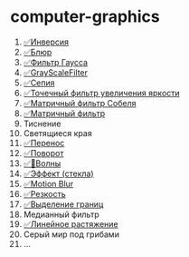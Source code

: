 # computer-graphics
1. [✅Инверсия](https://github.com/Namxobick/computer-graphics/blob/main/image_editor/filters_opencv/filters/point_filters/inversion.py)
2. [✅Блюр](https://github.com/Namxobick/computer-graphics/tree/main/image_editor/filters_opencv/filters/local_filters/arithmetic_mean)
3. [✅Фильтр Гаусса](https://github.com/Namxobick/computer-graphics/tree/main/image_editor/filters_opencv/filters/local_filters/matrixfilters)
4. [✅GrayScaleFilter](https://github.com/Namxobick/computer-graphics/blob/main/image_editor/filters_opencv/filters/point_filters/gray_scale.py)
5. [✅Сепия](https://github.com/Namxobick/computer-graphics/blob/main/image_editor/filters_opencv/filters/point_filters/sepia.py)
6. [✅Точечный фильтр увеличения яркости](https://github.com/Namxobick/computer-graphics/blob/main/image_editor/filters_opencv/filters/point_filters/changing_brightness.py)
7. [✅Матричный фильтр Собеля](https://github.com/Namxobick/computer-graphics/tree/main/image_editor/filters_opencv/filters/local_filters/matrixfilters)
8. [✅Матричный фильтр](https://github.com/Namxobick/computer-graphics/tree/main/image_editor/filters_opencv/filters/local_filters/matrixfilters)
9. Тиснение
10. Светящиеся края
11. [✅Перенос](https://github.com/Namxobick/computer-graphics/blob/main/image_editor/filters_opencv/filters/point_filters/relocation.py)
12. [✅Поворот](https://github.com/Namxobick/computer-graphics/blob/main/image_editor/filters_opencv/filters/point_filters/rotation.py)
13. [✅🔧Волны](https://github.com/Namxobick/computer-graphics/blob/main/image_editor/filters_opencv/filters/point_filters/waves.py)
14. [✅Эффект (стекла)](https://github.com/Namxobick/computer-graphics/blob/main/image_editor/filters_opencv/filters/point_filters/glass.py)
15. [✅Motion Blur](https://github.com/Namxobick/computer-graphics/tree/main/image_editor/filters_opencv/filters/local_filters/matrixfilters)
16. [✅Резкость](https://github.com/Namxobick/computer-graphics/tree/main/image_editor/filters_opencv/filters/local_filters/matrixfilters)
17. [✅Выделение границ](https://github.com/Namxobick/computer-graphics/tree/main/image_editor/filters_opencv/filters/local_filters/matrixfilters)
18. Медианный фильтр
19. [✅Линейное растяжение](https://github.com/Namxobick/computer-graphics/blob/main/image_editor/filters_opencv/filters/global_filters/linear_stretch.py)
20. Серый мир под грибами
21. ...
